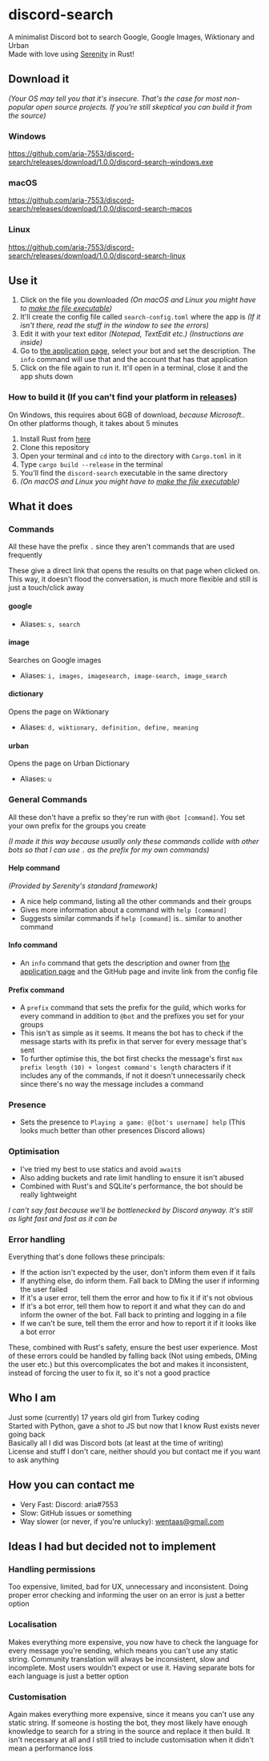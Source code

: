 # discord-search
A minimalist Discord bot to search Google, Google Images, Wiktionary and Urban  
Made with love using [Serenity](https://github.com/serenity-rs/serenity) in Rust!

## Download it

*(Your OS may tell you that it's insecure. That's the case for most non-popular open source projects. If you're still skeptical you can build it from the source)*

### Windows
https://github.com/aria-7553/discord-search/releases/download/1.0.0/discord-search-windows.exe
### macOS
https://github.com/aria-7553/discord-search/releases/download/1.0.0/discord-search-macos
### Linux
https://github.com/aria-7553/discord-search/releases/download/1.0.0/discord-search-linux

## Use it
1. Click on the file you downloaded *(On macOS and Linux you might have to [make the file executable](https://support.apple.com/en-nz/guide/terminal/apdd100908f-06b3-4e63-8a87-32e71241bab4/2.11/mac/11.0))*
2. It'll create the config file called `search-config.toml` where the app is *(If it isn't there, read the stuff in the window to see the errors)*
3. Edit it with your text editor *(Notepad, TextEdit etc.)* *(Instructions are inside)*
3. Go to [the application page](https://discord.com/developers/applications), select your bot and set the description. The `info` command will use that and the account that has that application
4. Click on the file again to run it. It'll open in a terminal, close it and the app shuts down

### How to build it (If you can't find your platform in [releases](/releases/latest))
On Windows, this requires about 6GB of download, *because Microsoft..*  
On other platforms though, it takes about 5 minutes
1. Install Rust from [here](https://www.rust-lang.org/tools/install)
2. Clone this repository
3. Open your terminal and `cd` into to the directory with `Cargo.toml` in it
4. Type `cargo build --release` in the terminal
5. You'll find the `discord-search` executable in the same directory
6. *(On macOS and Linux you might have to [make the file executable](https://support.apple.com/en-nz/guide/terminal/apdd100908f-06b3-4e63-8a87-32e71241bab4/2.11/mac/11.0))*

## What it does

### Commands
All these have the prefix `.` since they aren't commands that are used frequently

These give a direct link that opens the results on that page when clicked on. This way, it doesn't flood the conversation, is much more flexible and still is just a touch/click away

#### google
- Aliases: `s, search`

#### image
Searches on Google images
- Aliases: `i, images, imagesearch, image-search, image_search`

#### dictionary
Opens the page on Wiktionary
- Aliases: `d, wiktionary, definition, define, meaning`

#### urban
Opens the page on Urban Dictionary
- Aliases: `u`

### General Commands
All these don't have a prefix so they're run with `@bot [command]`. You set your own prefix for the groups you create

*(I made it this way because usually only these commands collide with other bots so that I can use `.` as the prefix for my own commands)*

#### Help command

*(Provided by Serenity's standard framework)*

- A nice help command, listing all the other commands and their groups
- Gives more information about a command with `help [command]`
- Suggests similar commands if `help [command]` is.. similar to another command

#### Info command
- An `info` command that gets the description and owner from [the application page](https://discord.com/developers/applications) and the GitHub page and invite link from the config file

#### Prefix command
- A `prefix` command that sets the prefix for the guild, which works for every command in addition to `@bot` and the prefixes you set for your groups
- This isn't as simple as it seems. It means the bot has to check if the message starts with its prefix in that server for every message that's sent
- To further optimise this, the bot first checks the message's first `max prefix length (10) + longest command's length` characters if it includes any of the commands, if not it doesn't unnecessarily check since there's no way the message includes a command

### Presence
- Sets the presence to `Playing a game: @[bot's username] help` (This looks much better than other presences Discord allows)

### Optimisation
- I've tried my best to use statics and avoid `await`s
- Also adding buckets and rate limit handling to ensure it isn't abused
- Combined with Rust's and SQLite's performance, the bot should be really lightweight

*I can't say fast because we'll be bottlenecked by Discord anyway. It's still as light fast and fast as it can be*

### Error handling
Everything that's done follows these principals:
- If the action isn't expected by the user, don't inform them even if it fails
- If anything else, do inform them. Fall back to DMing the user if informing the user failed
- If it's a user error, tell them the error and how to fix it if it's not obvious
- If it's a bot error, tell them how to report it and what they can do and inform the owner of the bot. Fall back to printing and logging in a file
- If we can't be sure, tell them the error and how to report it if it looks like a bot error  

These, combined with Rust's safety, ensure the best user experience. Most of these errors could be handled by falling back (Not using embeds, DMing the user etc.) but this overcomplicates the bot and makes it inconsistent, instead of forcing the user to fix it, so it's not a good practice

## Who I am
Just some (currently) 17 years old girl from Turkey coding  
Started with Python, gave a shot to JS but now that I know Rust exists never going back  
Basically all I did was Discord bots (at least at the time of writing)  
License and stuff I don't care, neither should you but contact me if you want to ask anything

## How you can contact me
- Very Fast: Discord: aria#7553
- Slow: GitHub issues or something
- Way slower (or never, if you're unlucky): wentaas@gmail.com


## Ideas I had but decided not to implement

### Handling permissions
Too expensive, limited, bad for UX, unnecessary and inconsistent. Doing proper error checking and informing the user on an error is just a better option

### Localisation
Makes everything more expensive, you now have to check the language for every message you're sending, which means you can't use any static string. Community translation will always be inconsistent, slow and incomplete. Most users wouldn't expect or use it. Having separate bots for each language is just a better option

### Customisation
Again makes everything more expensive, since it means you can't use any static string. If someone is hosting the bot, they most likely have enough knowledge to search for a string in the source and replace it then build. It isn't necessary at all and I still tried to include customisation when it didn't mean a performance loss
